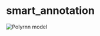 # smart_annotation


![Polyrnn model](https://user-images.githubusercontent.com/53239479/119411871-c69a2e00-bcf3-11eb-83f8-148d419cc1ee.png)

